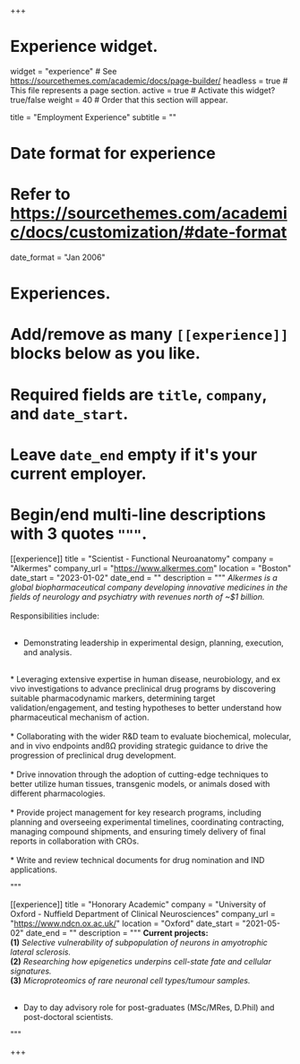 +++
# Experience widget.
widget = "experience"  # See https://sourcethemes.com/academic/docs/page-builder/
headless = true  # This file represents a page section.
active = true  # Activate this widget? true/false
weight = 40  # Order that this section will appear.

title = "Employment Experience"
subtitle = ""

# Date format for experience
#   Refer to https://sourcethemes.com/academic/docs/customization/#date-format
date_format = "Jan 2006"

# Experiences. 
#   Add/remove as many `[[experience]]` blocks below as you like.
#   Required fields are `title`, `company`, and `date_start`.
#   Leave `date_end` empty if it's your current employer.
#   Begin/end multi-line descriptions with 3 quotes `"""`.
[[experience]]
  title = "Scientist - Functional Neuroanatomy"
  company = "Alkermes"
  company_url = "https://www.alkermes.com"
  location = "Boston"
  date_start = "2023-01-02"
  date_end = ""
  description = """
  <i>Alkermes is a global biopharmaceutical company developing innovative medicines in the fields of neurology and psychiatry with revenues north of ~$1 billion.</i><br>
  <br>
  Responsibilities include: <br>
  <br>
  
*	Demonstrating leadership in experimental design, planning, execution, and analysis. <br>
<br>
* Leveraging extensive expertise in human disease, neurobiology, and ex vivo investigations to advance preclinical drug programs by discovering suitable pharmacodynamic markers, determining target validation/engagement, and testing hypotheses to better understand how pharmaceutical mechanism of action.<br>
<br>
* Collaborating with the wider R&D team to evaluate biochemical, molecular, and in vivo endpoints andßΩ providing strategic guidance to drive the progression of preclinical drug development.<br>
<br>
*	Drive innovation through the adoption of cutting-edge techniques to better utilize human tissues, transgenic models, or animals dosed with different pharmacologies.<br>
<br>
*	Provide project management for key research programs, including planning and overseeing experimental timelines, coordinating contracting, managing compound shipments, and ensuring timely delivery of final reports in collaboration with CROs.<br>
<br>
* Write and review technical documents for drug nomination and IND applications.
 
"""

[[experience]]
  title = "Honorary Academic"
  company = "University of Oxford - Nuffield Department of Clinical Neurosciences"
  company_url = "https://www.ndcn.ox.ac.uk/"
  location = "Oxford"
  date_start = "2021-05-02"
  date_end = ""
  description = """
<b>Current projects:</b> 
<br><b>(1)</b> <i> Selective vulnerability of subpopulation of neurons in amyotrophic lateral sclerosis. </i> 
<br><b>(2)</b> <i> Researching how epigenetics underpins cell-state fate and cellular signatures.</i> 
<br><b>(3)</b> <i> Microproteomics of rare neuronal cell types/tumour samples.</i> <br>
	<br>

* Day to day advisory role for post-graduates (MSc/MRes, D.Phil) and post-doctoral scientists. 


   
"""
 
+++

